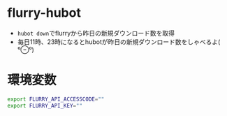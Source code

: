 # flurry-hubot

* `hubot down`でflurryから昨日の新規ダウンロード数を取得
* 毎日11時、23時になるとhubotが昨日の新規ダウンロード数をしゃべるよ( ⁰⊖⁰)

# 環境変数

```sh
export FLURRY_API_ACCESSCODE=""
export FLURRY_API_KEY=""
```
